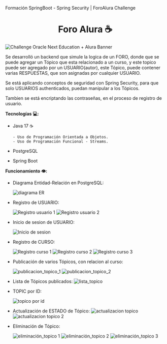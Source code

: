 Formación SpringBoot - Spring Security | ForoAlura Challenge

<h1 align="center">Foro Alura ☕</h1>

![Challenge Oracle Next Education + Alura Banner](https://raw.githubusercontent.com/4ndersiTo/literAlura/main/img_readme/portada_alura.jpg)

Se desarrolló un backend que simule la logica de un FORO, donde que se puede agregar un Tópico que esta relacionado a un curso, y este topico puede ser agregado por un USUARIO(autor), este Tópico, puede contener varias RESPUESTAS, que son asignadas por cualquier USUARIO.

Se está aplicando conceptos de seguridad con Spring Security, para que solo USUARIOS authenticados, puedan manipular a los Tópicos.

Tambien se está encriptando las contraseñas, en el proceso de registro de usuario.

**Tecnologías 💻:**

   - Java 17 ☕

         - Uso de Programación Orientada a Objetos.
         - Uso de Programación Funcional - Streams.
   - PostgreSQL
   - Spring Boot

**Funcionamiento 👁️:**
   - Diagrama Entidad-Relación en PostgreSQL:

     ![diagrama ER](https://github.com/4ndersiTo/foro_alura/blob/master/img_readme/diagrama%20ER.PNG?raw=true)
   - Registro de USUARIO:

		![Registro usuario 1](https://github.com/4ndersiTo/foro_alura/blob/master/img_readme/registro_usuario_postman.PNG?raw=true)
		![Registro usuario 2](https://github.com/4ndersiTo/foro_alura/blob/master/img_readme/registro_usuario_postgres.PNG?raw=true)

   - Inicio de sesion de USUARIO:

        ![Inicio de sesion](https://github.com/4ndersiTo/foro_alura/blob/master/img_readme/inicio%20sesion.PNG?raw=true)
   - Registro de CURSO:

     ![Registro curso 1](https://github.com/4ndersiTo/foro_alura/blob/master/img_readme/registro%20curso%20-%20postman.PNG?raw=true)
     ![Registro curso 2](https://github.com/4ndersiTo/foro_alura/blob/master/img_readme/registro%20curso%20-%20postman%202.PNG?raw=true)
     ![Registro curso 3](https://github.com/4ndersiTo/foro_alura/blob/master/img_readme/registro%20curso%20-%20postgre.PNG?raw=true)
        
   - Publicación de varios Tópicos, con relacion al curso:

     ![publicacion_topico_1](https://github.com/4ndersiTo/foro_alura/blob/master/img_readme/publicacion%20topico.PNG?raw=true)
     ![publicacion_topico_2](https://github.com/4ndersiTo/foro_alura/blob/master/img_readme/publicacion%20topico%20postgre.PNG?raw=true)
     
   - Lista de Tópicos publicados:
     ![lista_topico](https://github.com/4ndersiTo/foro_alura/blob/master/img_readme/lista%20top%C3%ADcos.PNG?raw=true)

   - TOPIC por ID:

     ![topico por id](https://github.com/4ndersiTo/foro_alura/blob/master/img_readme/topico%20por%20id.PNG?raw=true)
   - Actualización de ESTADO de Tópico:
     ![actualizacion topico](https://github.com/4ndersiTo/foro_alura/blob/master/img_readme/actualizar%20postman.PNG?raw=true)
     ![actualizacion topico 2](https://github.com/4ndersiTo/foro_alura/blob/master/img_readme/actualizar%20postgres.PNG?raw=true)
     
   - Eliminación de Tópico:

     ![eliminación_topico 1](https://github.com/4ndersiTo/foro_alura/blob/master/img_readme/ekiminar%20postamn.PNG?raw=true)
     ![eliminación_topico 2](https://github.com/4ndersiTo/foro_alura/blob/master/img_readme/eliminar%20postgre.PNG?raw=true)
     ![eliminación_topico 3](https://github.com/4ndersiTo/foro_alura/blob/master/img_readme/eliminar%20postmna%20-%20lista.PNG?raw=true)

	

 
